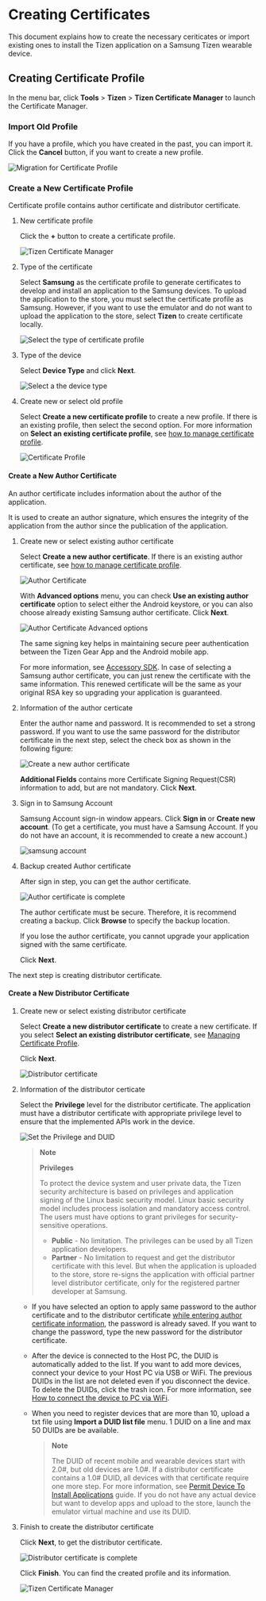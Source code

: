 # Creating Certificates

This document explains how to create the necessary ceriticates or import existing ones to install the Tizen application on a Samsung Tizen wearable device.

## Creating Certificate Profile

In the menu bar, click **Tools** > **Tizen** > **Tizen Certificate Manager** to launch the Certificate Manager.

### Import Old Profile

If you have a profile, which you have created in the past, you can import it. Click the **Cancel** button, if you want to create a new profile.

![Migration for Certificate Profile](media/certification_guide3.png)

### Create a New Certificate Profile

Certificate profile contains author certificate and distributor certificate.

1. New certificate profile

    Click the **+** button to create a certificate profile.

    ![Tizen Certificate Manager](media/certification_guide4.png)

2. Type of the certificate

    Select **Samsung** as the certificate profile to generate certificates to develop and install an application to the Samsung devices. To upload the application to the store, you must select the certificate profile as Samsung.
    However, if you want to use the emulator and do not want to upload the application to the store, select **Tizen** to create certificate locally.

    ![Select the type of certificate profile](media/certification_guide5.png)

3. Type of the device

    Select **Device Type** and click **Next**.

    ![Select a the device type](media/certification_guide6.png)

4. <a name="create_new_or_select_old_profile"></a>Create new or select old profile

    Select **Create a new certificate profile** to create a new profile. If there is an existing profile, then select the second option. For more information on **Select an existing certificate profile**, see [how to manage certificate profile](managing-certificate-profile.md).

    ![Certificate Profile](media/certification_guide7.png)

#### Create a New Author Certificate

An author certificate includes information about the author of the application.

It is used to create an author signature, which ensures the integrity of the application from the author since the publication of the application.

1. Create new or select existing author certificate

    Select **Create a new author certificate**. If there is an existing author certificate, see [how to manage certificate profile](managing-certificate-profile.md).

    ![Author Certificate](media/certification_guide8.png)

    With **Advanced options** menu, you can check **Use an existing author certificate** option to select either the Android keystore, or you can also choose already existing Samsung author certificate. Click **Next**.

    ![Author Certificate Advanced options](media/certification_guide8-2.png)

    The same signing key helps in maintaining secure peer authentication between the Tizen Gear App and the Android mobile app.

    For more information, see [Accessory SDK](https://developer.samsung.com/galaxy/accessory). In case of selecting a Samsung author certificate, you can just renew the certificate with the same information. This renewed certificate will be the same as your original RSA key so upgrading your application is guaranteed.

2. <a name="information_of_the_author_certicate"></a>Information of the author certicate

    Enter the author name and password. It is recommended to set a strong password. If you want to use the same password for the distributor certificate in the next step, select the check box as shown in the following figure:

    ![Create a new author certificate](media/certification_guide9.png)

    **Additional Fields** contains more Certificate Signing Request(CSR) information to add, but are not mandatory.
    Click **Next**.

3. Sign in to Samsung Account

    Samsung Account sign-in window appears. Click **Sign in** or **Create new account**. (To get a certificate, you must have a Samsung Account. If you do not have an account, it is recommended to create a new account.)

    ![samsung account](media/certification_guide11.png)

4. Backup created Author certificate

    After sign in step, you can get the author certificate.

    ![Author certificate is complete](media/certification_guide12.png)

    The author certificate must be secure. Therefore, it is recommend creating a backup. Click **Browse** to specify the backup location.

    If you lose the author certificate, you cannot upgrade your application signed with the same certificate.

    Click **Next**.

The next step is creating distributor certificate.

#### Create a New Distributor Certificate

1. <a name="create_new_or_select_existing_distributor_certificate"></a>Create new or select existing distributor certificate

    Select **Create a new distributor certificate** to create a new certificate. If you select **Select an existing distributor certificate**, see [Managing Certificate Profile](managing-certificate-profile.md).

    Click **Next**.

    ![Distributor certificate](media/certification_guide13.png)

2. Information of the distributor certicate

    Select the **Privilege** level for the distributor certificate. The application must have a distributor certificate with appropriate privilege level to ensure that the implemented APIs work in the device.

    ![Set the Privilege and DUID](media/certification_guide15.png)

    > **Note**
    >
    > **Privileges**
    >
    > To protect the device system and user private data, the Tizen security architecture is based on privileges and application signing of the Linux basic security model. Linux  basic security model includes process isolation and mandatory access control. The users must have options to grant privileges for security-sensitive operations.
    >
    > - **Public** - No limitation. The privileges can be used by all Tizen application developers.
    > - **Partner** - No limitation to request and get the distributor certificate with this level. But when the application is uploaded to the store, store re-signs the application with official partner level distributor certificate, only for the registered partner developer at Samsung.

    - If you have selected an option to apply same password to the author certificate and to the distributor certificate [while entering author certificate information](#information_of_the_author_certicate), the password is already saved. If you want to change the password, type the new password for the distributor certificate.

    - After the device is connected to the Host PC, the DUID is automatically added to the list. If you want to add more devices, connect your device to your Host PC via USB or WiFi. The previous DUIDs in the list are not deleted even if you disconnect the device. To delete the DUIDs, click the trash icon. For more information, see [How to connect the device to PC via WiFi](../testing-your-app-on-gear.md).

    - When you need to register devices that are more than 10, upload a txt file using **Import a DUID list file** menu. 1 DUID on a line and max 50 DUIDs are be available.

        > **Note**
        >
        > The DUID of recent mobile and wearable devices start with  2.0#, but old devices are 1.0#. If a distributor certificate contains a 1.0# DUID, all devices with that certificate require one more step. For more information, see [Permit Device To Install Applications](permit-device-to-install-apps.md) guide.
        > If you do not have any actual device but want to develop apps and upload to the store, launch the emulator virtual machine and use its DUID.

3. Finish to create the distributor certificate

    Click **Next**, to get the distributor certificate.

    ![Distributor certificate is complete](media/certification_guide16.png)

    Click **Finish**. You can find the created profile and its information.

    ![Tizen Certificate Manager](media/certification_guide17.png)
